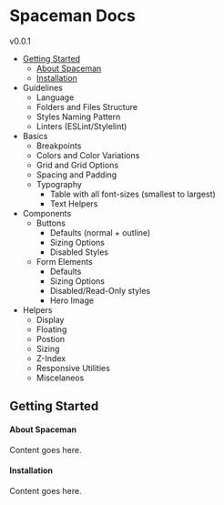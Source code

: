 # Spaceman Docs
v0.0.1

* [Getting Started](#getting-started)
  * [About Spaceman](#about-spaceman)
  * [Installation](#installation)
* Guidelines
  * Language
  * Folders and Files Structure
  * Styles Naming Pattern
  * Linters (ESLint/Stylelint)
* Basics
  * Breakpoints
  * Colors and Color Variations
  * Grid and Grid Options
  * Spacing and Padding
  * Typography
    * Table with all font-sizes (smallest to largest)
    * Text Helpers
* Components
  * Buttons
    * Defaults (normal + outline)
    * Sizing Options
    * Disabled Styles
  * Form Elements
    * Defaults
    * Sizing Options
    * Disabled/Read-Only styles
	* Hero Image
* Helpers
  * Display
  * Floating
  * Postion
  * Sizing
  * Z-Index
  * Responsive Utilities
  * Miscelaneos

## Getting Started

#### About Spaceman
Content goes here.

#### Installation
Content goes here.
